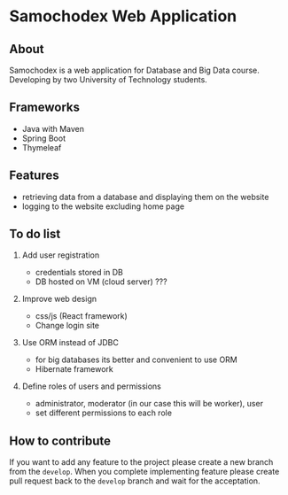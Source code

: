 # Samochodex Web Application

## About

Samochodex is a web application for Database and Big Data course.
Developing by two University of Technology students.

## Frameworks

- Java with Maven
- Spring Boot
- Thymeleaf

## Features

- retrieving data from a database and displaying them on the website
- logging to the website excluding home page

## To do list

1. Add user registration
    - credentials stored in DB
    - DB hosted on VM (cloud server) ???

2. Improve web design
    - css/js (React framework)
    - Change login site

3. Use ORM instead of JDBC
    - for big databases its better and convenient to use ORM
    - Hibernate framework

4. Define roles of users and permissions
    - administrator, moderator (in our case this will be worker), user
    - set different permissions to each role

## How to contribute

If you want to add any feature to the project please create a new branch from the `develop`.
When you complete implementing feature please create pull request back to the `develop` branch
and wait for the acceptation.
